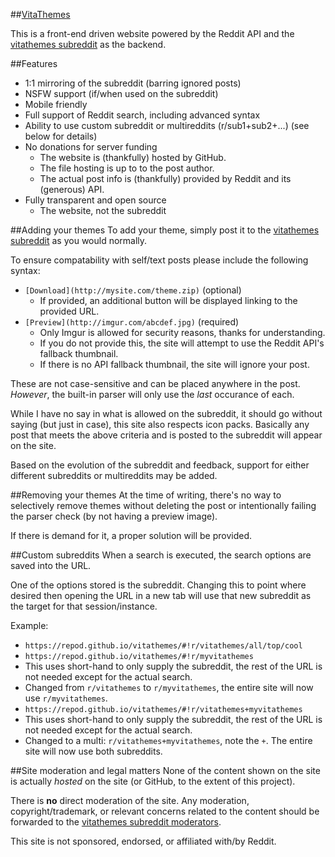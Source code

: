 ##[VitaThemes](//repod.github.io/vitathemes)

This is a front-end driven website powered by the Reddit API and the [vitathemes subreddit](//reddit.com/r/vitathemes) as the backend.

##Features
 - 1:1 mirroring of the subreddit (barring ignored posts)
 - NSFW support (if/when used on the subreddit)
 - Mobile friendly
 - Full support of Reddit search, including advanced syntax
 - Ability to use custom subreddit or multireddits (r/sub1+sub2+...) (see below for details)
 - No donations for server funding
   - The website is (thankfully) hosted by GitHub.
   - The file hosting is up to to the post author.
   - The actual post info is (thankfully) provided by Reddit and its (generous) API.
 - Fully transparent and open source
   - The website, not the subreddit

##Adding your themes
To add your theme, simply post it to the [vitathemes subreddit](//reddit.com/r/vitathemes) as you would normally.

To ensure compatability with self/text posts please include the following syntax:
- `[Download](http://mysite.com/theme.zip)` (optional)
  - If provided, an additional button will be displayed linking to the provided URL.
- `[Preview](http://imgur.com/abcdef.jpg)` (required)
  - Only Imgur is allowed for security reasons, thanks for understanding.
  - If you do not provide this, the site will attempt to use the Reddit API's fallback thumbnail.
  - If there is no API fallback thumbnail, the site will ignore your post.

These are not case-sensitive and can be placed anywhere in the post.    
*However*, the built-in parser will only use the *last* occurance of each.

While I have no say in what is allowed on the subreddit, it should go without saying (but just in case), this site also respects icon packs. Basically any post that meets the above criteria and is posted to the subreddit will appear on the site.

Based on the evolution of the subreddit and feedback, support for either different subreddits or multireddits may be added.

##Removing your themes
At the time of writing, there's no way to selectively remove themes without deleting the post or intentionally failing the parser check (by not having a preview image).

If there is demand for it, a proper solution will be provided.

##Custom subreddits
When a search is executed, the search options are saved into the URL.

One of the options stored is the subreddit. Changing this to point where desired then opening the URL in a new tab will use that new subreddit as the target for that session/instance.

Example:
 - `https://repod.github.io/vitathemes/#!r/vitathemes/all/top/cool`
 - `https://repod.github.io/vitathemes/#!r/myvitathemes`
  - This uses short-hand to only supply the subreddit, the rest of the URL is not needed except for the actual search.
  - Changed from `r/vitathemes` to `r/myvitathemes`, the entire site will now use `r/myvitathemes`.
 - `https://repod.github.io/vitathemes/#!r/vitathemes+myvitathemes`
  - This uses short-hand to only supply the subreddit, the rest of the URL is not needed except for the actual search.
  - Changed to a multi: `r/vitathemes+myvitathemes`, note the `+`. The entire site will now use both subreddits.

##Site moderation and legal matters
None of the content shown on the site is actually *hosted* on the site (or GitHub, to the extent of this project).

There is **no** direct moderation of the site. Any moderation, copyright/trademark, or relevant concerns related to the content should be forwarded to the [vitathemes subreddit moderators](https://www.reddit.com/message/compose?to=%2Fr%2Fvitathemes).

This site is not sponsored, endorsed, or affiliated with/by Reddit.
